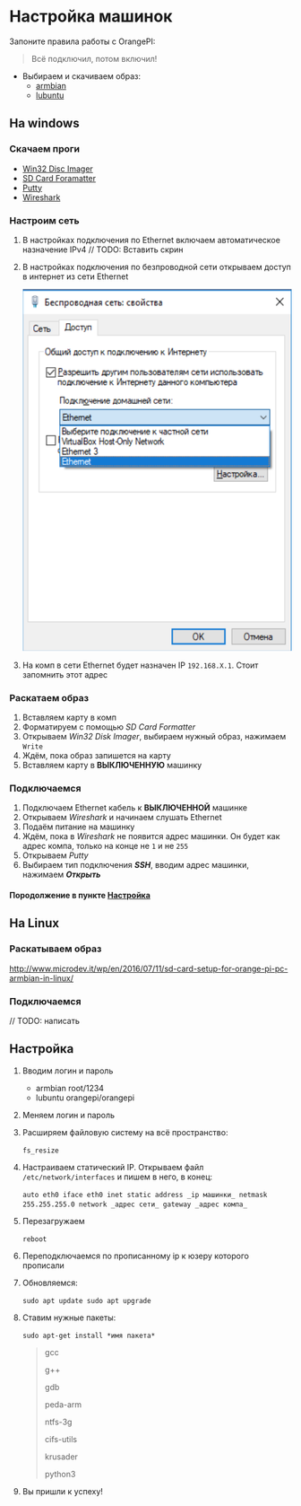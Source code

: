 # Настройка машинок

Запоните правила работы с OrangePI:
>Всё подключил, потом включил!

- Выбираем и скачиваем образ:
	- [armbian](https://www.armbian.com/orange-pi-zero/)
	- [lubuntu](http://www.orangepi.org/downloadresources/orangepizero/2017-05-11/orangepizero_7f7ec2c4c22d7bd4d0d5fab.html)

## На windows

### Скачаем проги

- [Win32 Disc Imager](https://sourceforge.net/projects/win32diskimager/)
- [SD Card Foramatter](https://www.sdcard.org/downloads/formatter/)
- [Putty](https://www.chiark.greenend.org.uk/~sgtatham/putty/latest.html)
- [Wireshark](https://www.wireshark.org/download.html)

### Настроим сеть

1. В настройках подключения по Ethernet включаем автоматическое назначение IPv4 // TODO: Вставить скрин
2. В настройках подключения по безпроводной сети открываем доступ в интернет из сети Ethernet 

	![Настройка доступа в интернет](./images/Доступ_в_интернет.png)

3. На комп в сети Ethernet будет назначен IP `192.168.X.1`. Стоит запомнить этот адрес

### Раскатаем образ

1. Вставляем карту в комп
2. Форматируем с помощью _SD Card Formatter_
3. Открываем _Win32 Disk Imager_, выбираем нужный образ, нажимаем `Write`
4. Ждём, пока образ запишется на карту
5. Вставляем карту в **ВЫКЛЮЧЕННУЮ** машинку

### Подключаемся

1. Подключаем Ethernet кабель к **ВЫКЛЮЧЕННОЙ** машинке
2. Открываем _Wireshark_ и начинаем слушать Ethernet
3. Подаём питание на машинку
4. Ждём, пока в _Wireshark_ не появится адрес машинки. Он будет как адрес компа, только на конце не `1` и не `255`
5. Открываем _Putty_
6. Выбираем тип подключения ***SSH***, вводим адрес машинки, нажимаем ***Открыть***

#### Породолжение в пункте [Настройка](#Настройка)

## На Linux

### Раскатываем образ

<http://www.microdev.it/wp/en/2016/07/11/sd-card-setup-for-orange-pi-pc-armbian-in-linux/>

### Подключаемся

// TODO: написать

## Настройка

1. Вводим логин и пароль
	- armbian root/1234
	- lubuntu orangepi/orangepi
2. Меняем логин и пароль
3. Расширяем файловую систему на всё пространство:

	`fs_resize`

4. Настраиваем статический IP. Открываем файл `/etc/network/interfaces` и пишем в него, в конец:

	``auto eth0
	iface eth0 inet static
	address _ip машинки_
	netmask 255.255.255.0
	network _адрес сети_
	gateway _адрес компа_``

5. Перезагружаем

	`reboot`

6. Переподключаемся по прописанному ip к юзеру которого прописали
7. Обновляемся:

	``sudo apt update
	sudo apt upgrade``

8. Ставим нужные пакеты:

	`sudo apt-get install *имя пакета*`

	>gcc 
	>
	>g++
	> 
	>gdb 
	> 
	>peda-arm 
	> 
	>ntfs-3g 
	> 
	>cifs-utils 
	> 
	>krusader
	> 
	>python3

9. Вы пришли к успеху!